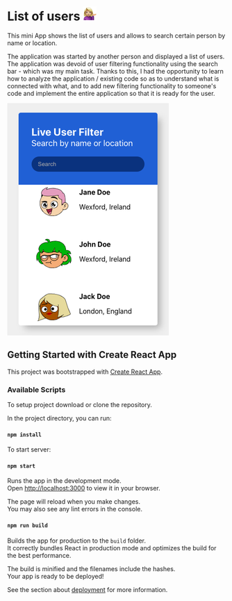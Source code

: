 # List of users ![Girl emoji](/public/favicon-32x32.png)

This mini App shows the list of users and allows to search certain person by name or location.

The application was started by another person and displayed a list of users. The application was devoid of user filtering functionality using the search bar - which was my main task. Thanks to this, I had the opportunity to learn how to analyze the application / existing code so as to understand what is connected with what, and to add new filtering functionality to someone's code and implement the entire application so that it is ready for the user.

![Screenshot of App](/public/screenshot-of-app.png)

## Getting Started with Create React App

This project was bootstrapped with [Create React App](https://github.com/facebook/create-react-app).

### Available Scripts

To setup project download or clone the repository.

In the project directory, you can run:

#### `npm install`

To start server:

#### `npm start`

Runs the app in the development mode.\
Open [http://localhost:3000](http://localhost:3000) to view it in your browser.

The page will reload when you make changes.\
You may also see any lint errors in the console.

#### `npm run build`

Builds the app for production to the `build` folder.\
It correctly bundles React in production mode and optimizes the build for the best performance.

The build is minified and the filenames include the hashes.\
Your app is ready to be deployed!

See the section about [deployment](https://facebook.github.io/create-react-app/docs/deployment) for more information.
